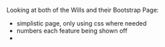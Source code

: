 Looking at both of the Wills and their Bootstrap Page:
- simplistic page, only using css where needed
- numbers each feature being shown off
- 
